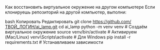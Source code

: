 Как восстановить виртуальное окружение на другом компьютере
Если клонируешь репозиторий на другой компьютер, выполни:

bash
Копировать
Редактировать
git clone https://github.com/ТВОЙ_ЛОГИН/ai_lamp.git
cd ai_lamp
python -m venv venv  # Создаём виртуальное окружение
source venv/bin/activate  # Активируем (Mac/Linux)
venv\Scripts\activate  # Для Windows
pip install -r requirements.txt  # Устанавливаем зависимости
